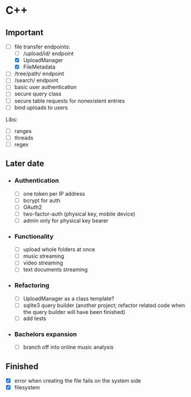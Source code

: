 # C++

## Important

- [ ] file transfer endpoints:
	- [ ] /upload/id/ endpoint
	- [x] UploadManager
	- [x] FileMetadata
- [ ] /tree/path/ endpoint
- [ ] /search/ endpoint
- [ ] basic user authentication
- [ ] secure query class
- [ ] secure table requests for nonexistent entries
- [ ] bind uploads to users

Libs:
- [ ] ranges
- [ ] threads
- [ ] regex

## Later date
- ### Authentication
	- [ ] one token per IP address
	- [ ] bcrypt for auth
	- [ ] OAuth2
	- [ ] two-factor-auth (physical key, mobile device)
	- [ ] admin only for physical key bearer

- ### Functionality
	- [ ] upload whole folders at once
	- [ ] music streaming
	- [ ] video streaming
	- [ ] text documents streaming

- ### Refactoring
	- [ ] UploadManager as a class template?
	- [ ] sqlite3 query builder (another project; refactor related code when the query builder will have been finished)
	- [ ] add tests

- ### Bachelors expansion
	- [ ] branch off into online music analysis

## Finished

- [x] error when creating the file fails on the system side
- [x] filesystem